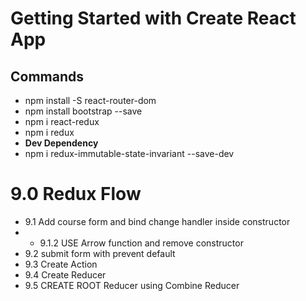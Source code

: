 # Getting Started with Create React App

## Commands

- npm install -S react-router-dom
- npm install bootstrap --save
- npm i react-redux
- npm i redux
- **Dev Dependency**
- npm i redux-immutable-state-invariant --save-dev

# 9.0 Redux Flow

- 9.1 Add course form and bind change handler inside constructor
- - 9.1.2 USE Arrow function and remove constructor
- 9.2 submit form with prevent default
- 9.3 Create Action
- 9.4 Create Reducer
- 9.5 CREATE ROOT Reducer using Combine Reducer

